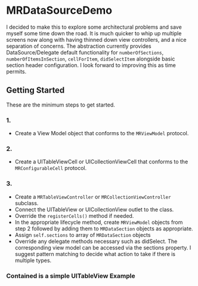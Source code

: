 # MRDataSourceDemo
I decided to make this to explore some architectural problems and save myself some time down the road. 
It is much quicker to whip up multiple screens now along with having thinned down view controllers, and a nice separation of concerns. 
The abstraction currently provides DataSource/Delegate default functionality for `numberOfSections`, `numberOfItemsInSection`, `cellForItem`, `didSelectItem` alongside basic section header configuration. 
I look forward to improving this as time permits. 

## Getting Started
These are the minimum steps to get started.

### 1.
* Create a View Model object that conforms to the `MRViewModel` protocol.

### 2.
* Create a UITableViewCell or UICollectionViewCell that conforms to the `MRConfigurableCell` protocol. 

### 3.
* Create a `MRTableViewController` or `MRCollectionViewController` subclass.
* Connect the UITableView or UICollectionView outlet to the class.
* Override the `registerCells()` method if needed.
* In the appropriate lifecycle method, create `MRViewModel` objects from step 2 followed by adding them to `MRDataSection` objects as appropriate. 
* Assign `self.sections` to array of `MRDataSection` objects
* Override any delegate methods necessary such as didSelect. The corresponding view model can be accessed via the sections property. I suggest pattern matching to decide what action to take if there is multiple types.

### Contained is a simple UITableView Example


